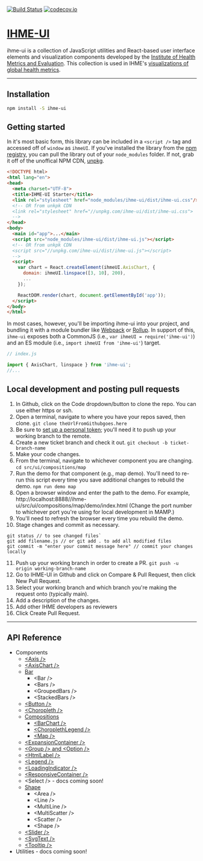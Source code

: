 [![Build Status](https://travis-ci.org/ihmeuw/ihme-ui.svg?branch=main)](https://travis-ci.org/ihmeuw/ihme-ui) [![codecov.io](https://codecov.io/github/ihmeuw/ihme-ui/coverage.svg?branch=main)](https://codecov.io/github/ihmeuw/ihme-ui?branch=main)

# [IHME-UI](https://github.com/ihmeuw/ihme-ui)

ihme-ui is a collection of JavaScript utilities and React-based user interface elements and visualization components developed by the [Institute of Health Metrics and Evaluation](http://healthdata.org).
This collection is used in IHME's [visualizations of global health metrics](http://www.healthdata.org/results/data-visualizations).


---

## Installation

```sh
npm install -S ihme-ui
```

## Getting started

In it's most basic form, this library can be included in a `<script />` tag and accessed off of `window` as `ihmeUI`.
If you've installed the library from the [npm registry](https://www.npmjs.com/package/ihme-ui), you can pull the library out of your `node_modules` folder.
If not, grab it off of the unoffical NPM CDN, [unpkg](https://unpkg.com/#/).

```html
<!DOCTYPE html>
<html lang="en">
<head>
  <meta charset="UTF-8">
  <title>IHME-UI Starter</title>
  <link rel="stylesheet" href="node_modules/ihme-ui/dist/ihme-ui.css"/>
  <!-- OR from unkpk CDN
  <link rel="stylesheet" href="//unpkg.com/ihme-ui/dist/ihme-ui.css">
  -->
</head>
<body>
  <main id="app">...</main>
  <script src="node_modules/ihme-ui/dist/ihme-ui.js"></script>
  <!-- OR from unkpk CDN
  <script src="//unpkg.com/ihme-ui/dist/ihme-ui.js"></script>
  -->
  <script>
    var chart = React.createElement(ihmeUI.AxisChart, {
      domain: ihmeUI.linspace([3, 10], 200),
      ...
    });

    ReactDOM.render(chart, document.getElementById('app'));
  </script>
</body>
</html>
```

In most cases, however, you'll be importing ihme-ui into your project, and bundling it with a module bundler like [Webpack](https://webpack.github.io/) or [Rollup](http://rollupjs.org/).
In support of this, `ihme-ui` exposes both a CommonJS (i.e., `var ihmeUI = require('ihme-ui')`) and an ES module (i.e., `import ihmeUI from 'ihme-ui'`) target.
```javascript
// index.js

import { AxisChart, linspace } from 'ihme-ui';
//...
```
## Local development and posting pull requests
1. In Github, click on the Code dropdown/button to clone the repo. You can use either https or ssh. 
2. Open a terminal, navigate to where you have your repos saved, then clone.
`git clone theUrlFromGithubgoes.here`
3. Be sure to [set up a personal token](https://github.blog/2020-12-15-token-authentication-requirements-for-git-operations/); you'll need it to push up your working branch to the remote.
4. Create a new ticket branch and check it out.
`git checkout -b ticket-branch-name`
5. Make your code changes. 
6. From the terminal, navigate to whichever component you are changing.
`cd src/ui/compositions/map`
7. Run the demo for that component (e.g., map demo). You'll need to re-run this script every time you save additional changes to rebuild the demo. 
`npm run demo map`
8. Open a browser window and enter the path to the demo. For example, http://localhost:8888//ihme-ui/src/ui/compositions/map/demo/index.html (Change the port number to whichever port you're using for local development in MAMP.)
9. You'll need to refresh the browser every time you rebuild the demo.
10. Stage changes and commit as necessary.
```
git status // to see changed files`
git add filename.js // or git add . to add all modified files
git commit -m "enter your commit message here" // commit your changes locally
```
11. Push up your working branch in order to create a PR.
`git push -u origin working-branch-name`
12. Go to IHME-UI in Github and click on Compare & Pull Request, then click New Pull Request. 
13. Select your working branch and which branch you're making the request onto (typically main).
14. Add a description of the changes.
15. Add other IHME developers as reviewers
16. Click Create Pull Request.  
---

## API Reference
* Components
  * [\<Axis /\>](src/ui/axis/README.md)
  * [\<AxisChart /\>](src/ui/axis-chart/README.md)
  * [Bar](src/ui/bar/README.md)
    * \<Bar /\>
    * \<Bars /\>
    * \<GroupedBars /\>
    * \<StackedBars /\>
  * [\<Button /\>](src/ui/button/README.md)
  * [\<Choropleth /\>](src/ui/choropleth/README.md)
  * [Compositions](src/ui/compositions/README.md)
    * [\<BarChart /\>](src/ui/compositions/bar-chart/README.md)
    * [\<ChoroplethLegend /\>](src/ui/compositions/choropleth-legend/README.md)
    * [\<Map /\>](src/ui/compositions/map/README.md)
  * [\<ExpansionContainer /\>](src/ui/expansion-container/README.md)
  * [\<Group /\> and \<Option /\>](src/ui/group/README.md)
  * [\<HtmlLabel /\>](src/ui/html-label/README.md)
  * [\<Legend /\>](src/ui/legend/README.md)
  * [\<LoadingIndicator /\>](src/ui/loading-indicator/README.md)
  * [\<ResponsiveContainer /\>](src/ui/responsive-container/README.md)
  * \<Select /\> - docs coming soon!
  * [Shape](src/ui/shape/README.md)
    * \<Area /\>
    * \<Line /\>
    * \<MultiLine /\>
    * \<MultiScatter /\>
    * \<Scatter /\>
    * \<Shape /\>
  * [\<Slider /\>](src/ui/slider/README.md)
  * [\<SvgText /\>](src/ui/svg-text/README.md)
  * [\<Tooltip /\>](src/ui/tooltip/README.md)
* Utilities - docs coming soon!
